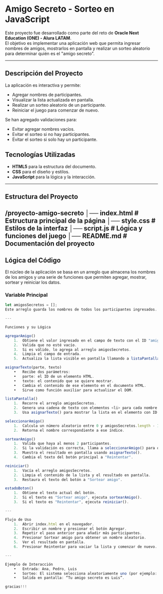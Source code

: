 # Amigo Secreto - Sorteo en JavaScript

Este proyecto fue desarrollado como parte del reto de **Oracle Next Education (ONE) - Alura LATAM**.  
El objetivo es implementar una aplicación web que permita ingresar nombres de amigos, mostrarlos en pantalla y realizar un sorteo aleatorio para determinar quién es el "amigo secreto".

---

## Descripción del Proyecto
La aplicación es interactiva y permite:
- Agregar nombres de participantes.
- Visualizar la lista actualizada en pantalla.
- Realizar un sorteo aleatorio de un participante.
- Reiniciar el juego para comenzar de nuevo.

Se han agregado validaciones para:
- Evitar agregar nombres vacíos.
- Evitar el sorteo si no hay participantes.
- Evitar el sorteo si solo hay un participante.


## Tecnologías Utilizadas
- **HTML5** para la estructura del documento.
- **CSS** para el diseño y estilos.
- **JavaScript** para la lógica y la interacción.

---

## Estructura del Proyecto
/proyecto-amigo-secreto
│── index.html        # Estructura principal de la página
│── style.css         # Estilos de la interfaz
│── script.js         # Lógica y funciones del juego
│── README.md         # Documentación del proyecto
---

## Lógica del Código

El núcleo de la aplicación se basa en un arreglo que almacena los nombres de los amigos y una serie de funciones que permiten agregar, mostrar, sortear y reiniciar los datos.

### Variable Principal
```javascript
let amigosSecretos = [];
Este arreglo guarda los nombres de todos los participantes ingresados.

---

Funciones y su Lógica

agregarAmigo()
	1.	Obtiene el valor ingresado en el campo de texto con el ID "amigo".
	2.	Valida que no esté vacío.
	3.	Si es válido, lo agrega al arreglo amigosSecretos.
	4.	Limpia el campo de entrada.
	5.	Actualiza la lista visible en pantalla llamando a listaPantalla().

asignarTexto(parte, texto)
	•	Recibe dos parámetros:
	•	parte: el ID de un elemento HTML.
	•	texto: el contenido que se quiere mostrar.
	•	Cambia el contenido de ese elemento en el documento HTML.
	•	Sirve como función auxiliar para actualizar el DOM.

listaPantalla()
	1.	Recorre el arreglo amigosSecretos.
	2.	Genera una cadena de texto con elementos <li> para cada nombre.
	3.	Usa asignarTexto() para mostrar la lista en el elemento con ID "listaAmigos".

seleccionarAmigo()
	1.	Calcula un número aleatorio entre 0 y amigosSecretos.length - 1.
	2.	Retorna el nombre correspondiente a ese índice.

sortearAmigo()
	1.	Valida que haya al menos 2 participantes.
	2.	Si la validación es correcta, llama a seleccionarAmigo() para obtener un nombre aleatorio.
	3.	Muestra el resultado en pantalla usando asignarTexto().
	4.	Cambia el texto del botón principal a "Reintentar".

reiniciar()
	1.	Vacía el arreglo amigosSecretos.
	2.	Limpia el contenido de la lista y el resultado en pantalla.
	3.	Restaura el texto del botón a "Sortear amigo".

estadoBoton()
	1.	Obtiene el texto actual del botón.
	2.	Si el texto es "Sortear amigo", ejecuta sortearAmigo().
	3.	Si el texto es "Reintentar", ejecuta reiniciar().

---

Flujo de Uso
	1.	Abrir index.html en el navegador.
	2.	Escribir un nombre y presionar el botón Agregar.
	3.	Repetir el paso anterior para añadir más participantes.
	4.	Presionar Sortear amigo para obtener un nombre aleatorio.
	5.	Ver el resultado en pantalla.
	6.	Presionar Reintentar para vaciar la lista y comenzar de nuevo.

---

Ejemplo de Interacción
	•	Entrada: Ana, Pedro, Luis
	•	Sorteo: El sistema selecciona aleatoriamente uno (por ejemplo: “Luis”).
	•	Salida en pantalla: “Tu amigo secreto es Luis”.

gracias!!!